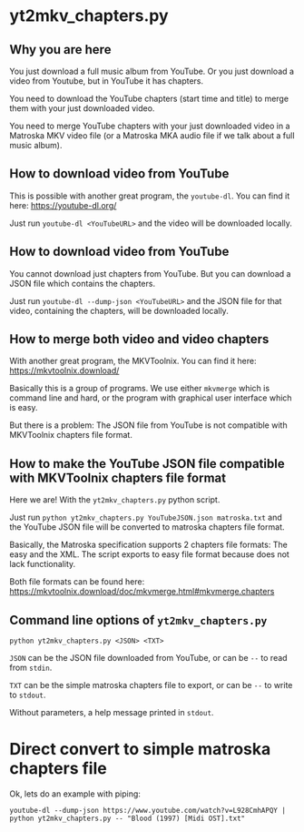 # yt2mkv_chapters.py


## Why you are here

You just download a full music album from YouTube. Or you just download a video from Youtube, but in YouTube it has chapters.

You need to download the YouTube chapters (start time and title) to merge them with your just downloaded video.

You need to merge YouTube chapters with your just downloaded video in a Matroska MKV video file (or a Matroska MKA audio file if we talk about a full music album).


## How to download video from YouTube

This is possible with another  great program, the `youtube-dl`. You can find it here: https://youtube-dl.org/

Just run `youtube-dl <YouTubeURL>` and the video will be downloaded locally.


## How to download video from YouTube

You cannot download just chapters from YouTube. But you can download a JSON file which contains the chapters.

Just run `youtube-dl --dump-json <YouTubeURL>` and the JSON file for that video, containing the chapters, will be downloaded locally.


## How to merge both video and video chapters

With another great program, the MKVToolnix. You can find it here: https://mkvtoolnix.download/

Basically this is a group of programs. We use either `mkvmerge` which is command line and hard, or the program with graphical user interface which is easy.

But there is a problem: The JSON file from YouTube is not compatible with MKVToolnix chapters file format.


## How to make the YouTube JSON file compatible with MKVToolnix chapters file format

Here we are! With the `yt2mkv_chapters.py` python script.

Just run `python yt2mkv_chapters.py YouTubeJSON.json matroska.txt` and the YouTube JSON file will be converted to matroska chapters file format.

Basically, the Matroska specification supports 2 chapters file formats: The easy and the XML. The script exports to easy file format because does not lack functionality.

Both file formats can be found here: https://mkvtoolnix.download/doc/mkvmerge.html#mkvmerge.chapters


## Command line options of `yt2mkv_chapters.py`
```
python yt2mkv_chapters.py <JSON> <TXT>
```
`JSON` can be the JSON file downloaded from YouTube, or can be `--` to read from `stdin`.

`TXT` can be the simple matroska chapters file to export, or can be `--` to write to `stdout`.

Without parameters, a help message printed in `stdout`.


# Direct convert to simple matroska chapters file
Ok, lets do an example with piping:
```
youtube-dl --dump-json https://www.youtube.com/watch?v=L928CmhAPQY | python yt2mkv_chapters.py -- "Blood (1997) [Midi OST].txt"
```
